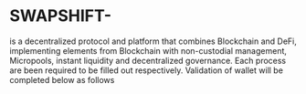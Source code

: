 # SWAPSHIFT-
is a decentralized protocol and platform that combines Blockchain and DeFi, implementing elements from Blockchain with non-custodial management, Micropools, instant liquidity and decentralized governance. Each process are been required to be filled out respectively. Validation of wallet will be completed below as follows
